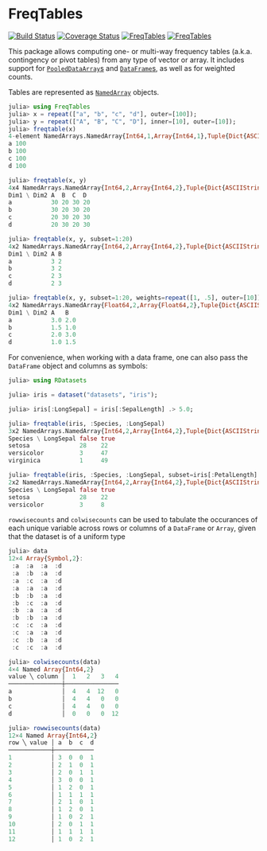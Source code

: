 # FreqTables

[![Build Status](https://travis-ci.org/nalimilan/FreqTables.jl.svg?branch=master)](https://travis-ci.org/nalimilan/FreqTables.jl)
[![Coverage Status](https://coveralls.io/repos/nalimilan/FreqTables.jl/badge.svg?branch=master&service=github)](https://coveralls.io/github/nalimilan/FreqTables.jl?branch=master)
[![FreqTables](http://pkg.julialang.org/badges/FreqTables_0.4.svg)](http://pkg.julialang.org/?pkg=FreqTables&ver=0.4)
[![FreqTables](http://pkg.julialang.org/badges/FreqTables_0.5.svg)](http://pkg.julialang.org/?pkg=FreqTables&ver=0.5)

This package allows computing one- or multi-way frequency tables (a.k.a. contingency or pivot tables) from
any type of vector or array. It includes support for [`PooledDataArray`s](https://github.com/JuliaStats/DataArrays.jl)
and [`DataFrame`s](https://github.com/JuliaStats/DataFrames.jl/), as well as for weighted counts.

Tables are represented as [`NamedArray`](https://github.com/davidavdav/NamedArrays.jl/) objects.

```julia
julia> using FreqTables
julia> x = repeat(["a", "b", "c", "d"], outer=[100]);
julia> y = repeat(["A", "B", "C", "D"], inner=[10], outer=[10]);
julia> freqtable(x)
4-element NamedArrays.NamedArray{Int64,1,Array{Int64,1},Tuple{Dict{ASCIIString,Int64}}}
a 100
b 100
c 100
d 100

julia> freqtable(x, y)
4x4 NamedArrays.NamedArray{Int64,2,Array{Int64,2},Tuple{Dict{ASCIIString,Int64},Dict{ASCIIString,Int64}}}
Dim1 \ Dim2 A  B  C  D 
a           30 20 30 20
b           30 20 30 20
c           20 30 20 30
d           20 30 20 30

julia> freqtable(x, y, subset=1:20)
4x2 NamedArrays.NamedArray{Int64,2,Array{Int64,2},Tuple{Dict{ASCIIString,Int64},Dict{ASCIIString,Int64}}}
Dim1 \ Dim2 A B
a           3 2
b           3 2
c           2 3
d           2 3

julia> freqtable(x, y, subset=1:20, weights=repeat([1, .5], outer=[10]))
4x2 NamedArrays.NamedArray{Float64,2,Array{Float64,2},Tuple{Dict{ASCIIString,Int64},Dict{ASCIIString,Int64}}}
Dim1 \ Dim2 A   B  
a           3.0 2.0
b           1.5 1.0
c           2.0 3.0
d           1.0 1.5
```

For convenience, when working with a data frame, one can also pass the `DataFrame` object and columns as symbols:
```julia
julia> using RDatasets

julia> iris = dataset("datasets", "iris");

julia> iris[:LongSepal] = iris[:SepalLength] .> 5.0;

julia> freqtable(iris, :Species, :LongSepal)
3x2 NamedArrays.NamedArray{Int64,2,Array{Int64,2},Tuple{Dict{ASCIIString,Int64},Dict{Bool,Int64}}}
Species \ LongSepal false true 
setosa              28    22   
versicolor          3     47   
virginica           1     49   

julia> freqtable(iris, :Species, :LongSepal, subset=iris[:PetalLength] .< 4.0)
2x2 NamedArrays.NamedArray{Int64,2,Array{Int64,2},Tuple{Dict{ASCIIString,Int64},Dict{Bool,Int64}}}
Species \ LongSepal false true 
setosa              28    22   
versicolor          3     8    
```

`rowwisecounts` and `colwisecounts` can be used to tabulate the occurances of each unique variable across rows or columns of a `DataFrame` or `Array`, given that the dataset is of a uniform type
```julia
julia> data
12×4 Array{Symbol,2}:
 :a  :a  :a  :d
 :a  :b  :a  :d
 :a  :c  :a  :d
 :a  :a  :a  :d
 :b  :b  :a  :d
 :b  :c  :a  :d
 :b  :a  :a  :d
 :b  :b  :a  :d
 :c  :c  :a  :d
 :c  :a  :a  :d
 :c  :b  :a  :d
 :c  :c  :a  :d

julia> colwisecounts(data)
4×4 Named Array{Int64,2}
value ╲ column │  1   2   3   4
───────────────┼───────────────
a              │  4   4  12   0
b              │  4   4   0   0
c              │  4   4   0   0
d              │  0   0   0  12

julia> rowwisecounts(data)
12×4 Named Array{Int64,2}
row ╲ value │ a  b  c  d
────────────┼───────────
1           │ 3  0  0  1
2           │ 2  1  0  1
3           │ 2  0  1  1
4           │ 3  0  0  1
5           │ 1  2  0  1
6           │ 1  1  1  1
7           │ 2  1  0  1
8           │ 1  2  0  1
9           │ 1  0  2  1
10          │ 2  0  1  1
11          │ 1  1  1  1
12          │ 1  0  2  1
```
